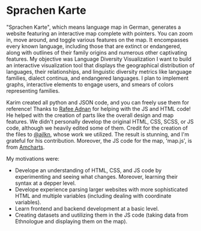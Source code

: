 # Sprachen Karte
"Sprachen Karte", which means language map in German, generates a website featuring an interactive map complete with pointers. You can zoom in, move around, and toggle various features on the map. It encompasses every known language, including those that are extinct or endangered, along with outlines of their family origins and numerous other captivating features. My objective was Language Diversity Visualization I want to build an interactive visualization tool that displays the geographical distribution of languages, their relationships, and linguistic diversity metrics like language families, dialect continua, and endangered languages. I plan to implement graphs, interactive elements to engage users, and smears of colors representing families.

Karim created all python and JSON code, and you can freely use them for reference! Thanks to [Rafee Adnan](https://www.linkedin.com/in/radnaan/) for helping with the JS and HTML code! He helped with the creation of parts like the overall design and map features. We didn't personally develop the original HTML, CSS, SCSS, or JS code, although we heavily edited some of them.  Credit for the creation of the files to [@ajlkn](https://twitter.com/ajlkn), whose work we utilized. The result is stunning, and I'm grateful for his contribution. Moreover, the JS code for the map, 'map.js', is from [Amcharts](https://www.amcharts.com/demos/zooming-to-countries-map/).

My motivations were:
+ Develope an understanding of HTML, CSS, and JS code by experimenting and seeing what changes. Moreover, learning their syntax at a depper level.
+ Develope experience parsing larger websites with more sophisticated HTML and multiple variables (including dealing with coordinate variables).
+ Learn frontend and backend development at a basic level.
+ Creating datasets and uutilizing them in the JS code (taking data from Ethnologue and displaying them on the map).
